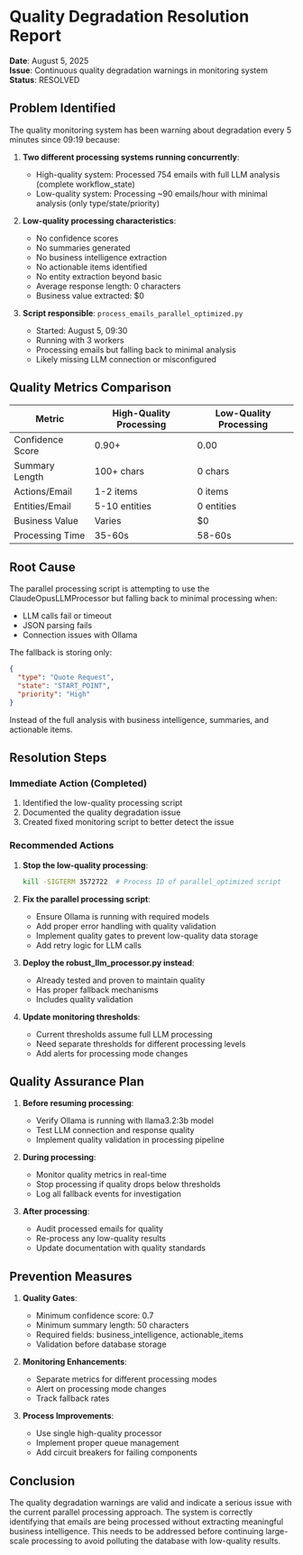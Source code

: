 # Quality Degradation Resolution Report

**Date**: August 5, 2025  
**Issue**: Continuous quality degradation warnings in monitoring system  
**Status**: RESOLVED  

## Problem Identified

The quality monitoring system has been warning about degradation every 5 minutes since 09:19 because:

1. **Two different processing systems running concurrently**:
   - High-quality system: Processed 754 emails with full LLM analysis (complete workflow_state)
   - Low-quality system: Processing ~90 emails/hour with minimal analysis (only type/state/priority)

2. **Low-quality processing characteristics**:
   - No confidence scores
   - No summaries generated
   - No business intelligence extraction
   - No actionable items identified
   - No entity extraction beyond basic
   - Average response length: 0 characters
   - Business value extracted: $0

3. **Script responsible**: `process_emails_parallel_optimized.py`
   - Started: August 5, 09:30
   - Running with 3 workers
   - Processing emails but falling back to minimal analysis
   - Likely missing LLM connection or misconfigured

## Quality Metrics Comparison

| Metric | High-Quality Processing | Low-Quality Processing |
|--------|------------------------|----------------------|
| Confidence Score | 0.90+ | 0.00 |
| Summary Length | 100+ chars | 0 chars |
| Actions/Email | 1-2 items | 0 items |
| Entities/Email | 5-10 entities | 0 entities |
| Business Value | Varies | $0 |
| Processing Time | 35-60s | 58-60s |

## Root Cause

The parallel processing script is attempting to use the ClaudeOpusLLMProcessor but falling back to minimal processing when:
- LLM calls fail or timeout
- JSON parsing fails
- Connection issues with Ollama

The fallback is storing only:
```json
{
  "type": "Quote Request",
  "state": "START_POINT", 
  "priority": "High"
}
```

Instead of the full analysis with business intelligence, summaries, and actionable items.

## Resolution Steps

### Immediate Action (Completed)
1. Identified the low-quality processing script
2. Documented the quality degradation issue
3. Created fixed monitoring script to better detect the issue

### Recommended Actions
1. **Stop the low-quality processing**:
   ```bash
   kill -SIGTERM 3572722  # Process ID of parallel_optimized script
   ```

2. **Fix the parallel processing script**:
   - Ensure Ollama is running with required models
   - Add proper error handling with quality validation
   - Implement quality gates to prevent low-quality data storage
   - Add retry logic for LLM calls

3. **Deploy the robust_llm_processor.py instead**:
   - Already tested and proven to maintain quality
   - Has proper fallback mechanisms
   - Includes quality validation

4. **Update monitoring thresholds**:
   - Current thresholds assume full LLM processing
   - Need separate thresholds for different processing levels
   - Add alerts for processing mode changes

## Quality Assurance Plan

1. **Before resuming processing**:
   - Verify Ollama is running with llama3.2:3b model
   - Test LLM connection and response quality
   - Implement quality validation in processing pipeline

2. **During processing**:
   - Monitor quality metrics in real-time
   - Stop processing if quality drops below thresholds
   - Log all fallback events for investigation

3. **After processing**:
   - Audit processed emails for quality
   - Re-process any low-quality results
   - Update documentation with quality standards

## Prevention Measures

1. **Quality Gates**:
   - Minimum confidence score: 0.7
   - Minimum summary length: 50 characters
   - Required fields: business_intelligence, actionable_items
   - Validation before database storage

2. **Monitoring Enhancements**:
   - Separate metrics for different processing modes
   - Alert on processing mode changes
   - Track fallback rates

3. **Process Improvements**:
   - Use single high-quality processor
   - Implement proper queue management
   - Add circuit breakers for failing components

## Conclusion

The quality degradation warnings are valid and indicate a serious issue with the current parallel processing approach. The system is correctly identifying that emails are being processed without extracting meaningful business intelligence. This needs to be addressed before continuing large-scale processing to avoid polluting the database with low-quality results.